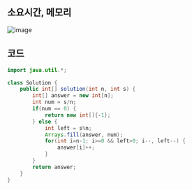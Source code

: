 ## 소요시간, 메모리
![image](https://github.com/Morning-Algorithm-Study-2023/Algorithm/assets/83942393/42266f64-c3d1-4bb3-b2fb-8665d847c281)

## 코드
```Java
import java.util.*;

class Solution {
    public int[] solution(int n, int s) {
        int[] answer = new int[n];
        int num = s/n;
        if(num == 0) {
            return new int[]{-1};
        } else {
            int left = s%n;
            Arrays.fill(answer, num);
            for(int i=n-1; i>=0 && left>0; i--, left--) {
                answer[i]++;
            }
        }
        return answer;
    }
}
```
